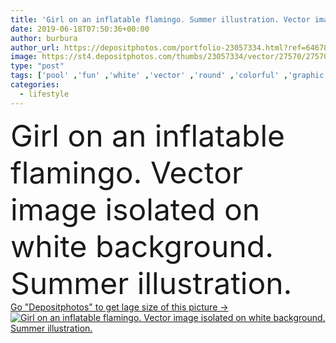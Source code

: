 ```yaml
---
title: 'Girl on an inflatable flamingo. Summer illustration. Vector image isolated on white background.'
date: 2019-06-18T07:50:36+00:00
author: burbura
author_url: https://depositphotos.com/portfolio-23057334.html?ref=64678756
image: https://st4.depositphotos.com/thumbs/23057334/vector/27570/275703664/api_thumb_450.jpg?forcejpeg=true
type: "post"
tags: ['pool' ,'fun' ,'white' ,'vector' ,'round' ,'colorful' ,'graphic' ,'illustration' ,'design' ,'isolated' ,'happy' ,'holiday' ,'person' ,'human' ,'art' ,'travel' ,'girl' ,'female' ,'sitting' ,'young' ,'summer' ,'people' ,'relaxation' ,'water' ,'cute' ,'sea' ,'style' ,'cartoon' ,'toy' ,'tropical' ,'character' ,'pink' ,'rest' ,'woman' ,'lifestyle' ,'beach' ,'ocean' ,'vacation' ,'swimming' ,'weekend' ,'inflatable' ,'bikini' ,'Flamingo' ,'swimsuit' ,'sunbathe' ,'swimming pool' ,'summer holiday' ,'summer card' ,'pink flamingo' ,'pool party' ]
categories: 
  - lifestyle
---
```

<div aling="center">
            <font size="60"> Girl on an inflatable flamingo. Vector image isolated on white background. Summer illustration.</font>   
</div>
<div>
    <a href='https://st4.depositphotos.com/thumbs/23057334/vector/27570/275703664/api_thumb_450.jpg?forcejpeg=true?ref=64678756' target=_blank > Go "Depositphotos" to get lage size of this picture ->
        <img href='https://st4.depositphotos.com/thumbs/23057334/vector/27570/275703664/api_thumb_450.jpg?forcejpeg=true?ref=64678756' src='https://st4.depositphotos.com/23057334/27570/v/950/depositphotos_275703664-stock-illustration-girl-on-an-inflatable-flamingo.jpg?forcejpeg=true' alt='Girl on an inflatable flamingo. Vector image isolated on white background. Summer illustration.' >
    </a>
</div>
